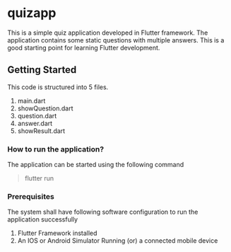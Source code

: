 # quizapp

This is a simple quiz application developed in Flutter framework. The application contains
some static questions with multiple answers. This is a good starting point for learning
Flutter development.

## Getting Started

This code is structured into 5 files.

1. main.dart
2. showQuestion.dart
3. question.dart
4. answer.dart
5. showResult.dart

### How to run the application?

The application can be started using the following command

> flutter run

### Prerequisites

The system shall have following software configuration to run the application successfully

1. Flutter Framework installed
2. An IOS or Android Simulator Running (or) a connected mobile device